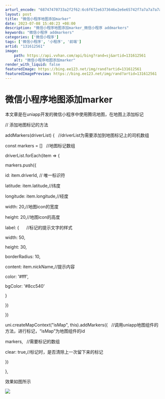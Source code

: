 ```yaml
---
arturl_encode: "68747470733a2f2f62:6c6f672e6373646e2e6e65742f7a7a7a7a7a7a7a693131312f:61727469636c652f64657461696c732f313331363132353631"
layout: post
title: "微信小程序地图添加marker"
date: 2023-07-08 15:40:23 +08:00
description: "微信小程序地图添加marker_微信小程序 addmarkers"
keywords: "微信小程序 addmarkers"
categories: ['微信小程序']
tags: ['微信小程序', '小程序', '前端']
artid: "131612561"
image:
    path: https://api.vvhan.com/api/bing?rand=sj&artid=131612561
    alt: "微信小程序地图添加marker"
render_with_liquid: false
featuredImage: https://bing.ee123.net/img/rand?artid=131612561
featuredImagePreview: https://bing.ee123.net/img/rand?artid=131612561
---
```


# 微信小程序地图添加marker

本文章是在uniapp开发的微信小程序中使用腾讯地图，在地图上添加标记

// 添加地图标记的方法

addMarkers(driverList) {   //driverList为需要添加到地图标记上的司机数组
  
const markers = []   //地图标记数组
  
driverList.forEach(item => {
  
markers.push({
  
id: item.driverId, // 唯一标识符
  
latitude: item.latitude,//纬度
  
longitude: item.longitude,//经度
  
width: 20,//地图icon的宽度
  
height: 20,//地图icon的高度
  
label: {      //标记的提示文字的样式
  
width: 50,
  
height: 30,
  
borderRadius: 10,
  
content: item.nickName,//提示内容
  
color: '#fff',
  
bgColor: '#8cc540'
  
}
  
})
  
})
  
uni.createMapContext("isMap", this).addMarkers({   //调用uniapp地图组件的方法，进行标记，“isMap”为地图组件的id
  
markers,   //需要标记的数组
  
clear: true,//标记时，是否清除上一次留下来的标记
  
})
  
},

效果如图所示

![](https://i-blog.csdnimg.cn/blog_migrate/89daf5ec5bfbb2f33185167ed332c6cf.png)
